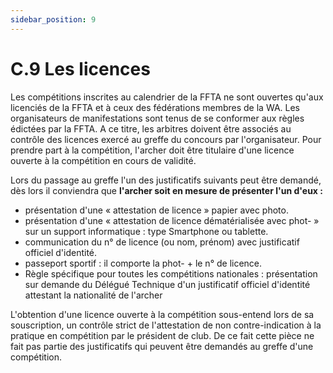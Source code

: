 ```yaml
---
sidebar_position: 9
---
```


# C.9 Les licences

Les compétitions inscrites au calendrier de la FFTA ne sont ouvertes qu'aux licenciés de la FFTA et à ceux
des fédérations membres de la WA. Les organisateurs de manifestations sont tenus de se conformer aux
règles édictées par la FFTA. A ce titre, les arbitres doivent être associés au contrôle des licences exercé
au greffe du concours par l'organisateur.
Pour prendre part à la compétition, l'archer doit être titulaire d'une licence ouverte à la compétition en
cours de validité.

Lors du passage au greffe l'un des justificatifs suivants peut être demandé, dès lors il conviendra que
**l'archer soit en mesure de présenter l'un d'eux :**

- présentation d'une « attestation de licence » papier avec photo.
- présentation d'une « attestation de licence dématérialisée avec phot- » sur un support informatique
  : type Smartphone ou tablette.
- communication du n° de licence (ou nom, prénom) avec justificatif officiel d'identité.
- passeport sportif : il comporte la phot- + le n° de licence.
- Règle spécifique pour toutes les compétitions nationales : présentation sur demande du Délégué
  Technique d'un justificatif officiel d'identité attestant la nationalité de l'archer

L'obtention d'une licence ouverte à la compétition sous-entend lors de sa souscription, un contrôle strict de
l'attestation de non contre-indication à la pratique en compétition par le président de club. De ce fait cette
pièce ne fait pas partie des justificatifs qui peuvent être demandés au greffe d'une compétition.
